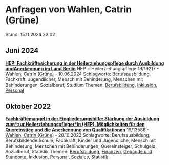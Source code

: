 # Anfragen von Wahlen, Catrin (Grüne)

Stand: 15.11.2024 22:02

## Juni 2024
**[HEP: Fachkräftesicherung in der Heilerziehungspflege durch Ausbildung undAnerkennung im Land Berlin](https://pardok.parlament-berlin.de/starweb/adis/citat/VT/19/SchrAnfr/S19-19217.pdf)**
HEP = Heilerziehungspflege
19/19217 - [Wahlen, Catrin (Grüne)](autor_wahlen_catrin_gruene.md) - 10.06.2024
Schlagworte: Berufsausbildung, Fachkraft, Jugendlicher, Mensch mit Behinderung, Menschen mit Behinderungen, Sozialberuf, Studium
Themen: [Berufsbildung](thema_berufsbildung.md), [Inklusion](thema_inklusion.md), [Personal](thema_personal.md)

## Oktober 2022
**[Fachkräftemangel in der Eingliederungshilfe: Stärkung der Ausbildung zum\*zur Heilerziehungspfleger\*in (HEP), Möglichkeiten für den Quereinstieg und die Anerkennung von Qualifikationen](https://pardok.parlament-berlin.de/starweb/adis/citat/VT/19/SchrAnfr/S19-13586.pdf)**
19/13586 - [Wahlen, Catrin (Grüne)](autor_wahlen_catrin_gruene.md) - 28.10.2022
Schlagworte: Berufsausbildung, Berufsbildende Schule, Fachkraft, Kinder und Jugendliche, Mensch mit Behinderung, Menschen mit Behinderungen, Quereinsteiger, Schulgeld, Sozialberuf, Statistik
Themen: [Berufsbildung](thema_berufsbildung.md), [Finanzen](thema_finanzen.md), [Gebäude und Standorte](thema_gebaeude_und_standorte.md), [Inklusion](thema_inklusion.md), [Personal](thema_personal.md), [Soziales](thema_soziales.md), [Statistik](thema_statistik.md)

